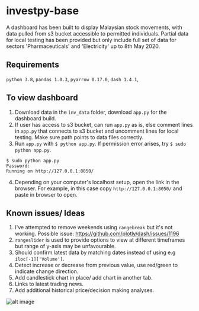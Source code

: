 # investpy-base
A dashboard has been built to display Malaysian stock movements, with data pulled from s3 bucket accessible to permitted individuals. Partial data for local testing has been provided but only include full set of data for sectors 'Pharmaceuticals' and 'Electricity' up to 8th May 2020.

## Requirements
`python 3.8`,
`pandas 1.0.3`,
`pyarrow 0.17.0`,
`dash 1.4.1`,


##  To view dashboard
1. Download data in the `inv_data` folder, download `app.py` for the dashboard build.
2. If user has access to s3 bucket, can run `app.py` as is, else comment lines in `app.py` that connects to s3 bucket and uncomment lines for local testing. Make sure path points to data files correctly.
3. Run `app.py` with `$ python app.py`. If permission error arises, try `$ sudo python app.py`.
```
$ sudo python app.py
Password:
Running on http://127.0.0.1:8050/
```
4. Depending on your computer's localhost setup, open the link in the browser. For example, in this case copy `http://127.0.0.1:8050/` and paste in browser to open.

## Known issues/ Ideas
1. I've attempted to remove weekends using `rangebreak` but it's not working. Possible issue: https://github.com/plotly/dash/issues/1196
2. `rangeslider` is used to provide options to view at different timeframes but range of y-axis may be unfavourable.
3. Should confirm latest data by matching dates instead of using e.g `iloc[-1]['Volume']`.
4. Detect increase or decrease from previous value, use red/green to indicate change direction.
5. Add candlestick chart in place/ add chart in another tab.
6. Links to latest trading news.
7. Add additional historical price/decision making analyses.

![alt image](https://github.com/ziqing-ang/investpy-base/blob/master/images/investmy3_dash.png?raw=true)
